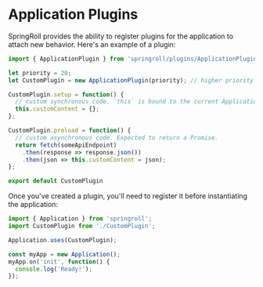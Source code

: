 # Application Plugins
SpringRoll provides the ability to register plugins for the application to attach new behavior.
Here's an example of a plugin:

```javascript
import { ApplicationPlugin } from 'springroll/plugins/ApplicationPlugin';

let priority = 20;
let CustomPlugin = new ApplicationPlugin(priority); // higher priority plugins execute sooner

CustomPlugin.setup = function() {
  // custom synchronous code. `this` is bound to the current Application
  this.customContent = {};
};

CustomPlugin.preload = function() {
  // custom asynchronous code. Expected to return a Promise.
  return fetch(someApiEndpoint)
    .then(response => response.json())
    .then(json => this.customContent = json);
};

export default CustomPlugin
```

Once you've created a plugin, you'll need to register it before instantiating the application:

```javascript
import { Application } from 'springroll';
import CustomPlugin from './CustomPlugin';

Application.uses(CustomPlugin);

const myApp = new Application();
myApp.on('init', function() {
  console.log('Ready!');
});
```
